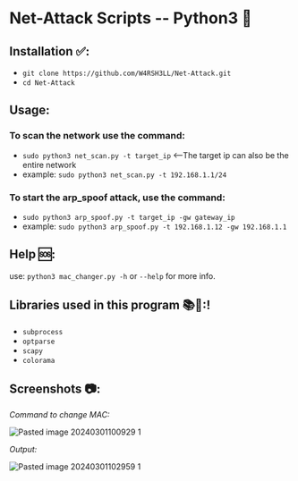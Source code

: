 # Net-Attack Scripts -- Python3 🐍

## Installation ✅:
- `git clone https://github.com/W4RSH3LL/Net-Attack.git`
- `cd Net-Attack`
## Usage:
### To scan the network use the command:
- `sudo python3 net_scan.py -t target_ip` <--The target ip can also be the entire network
- example: `sudo python3 net_scan.py -t 192.168.1.1/24`

### To start the arp_spoof attack, use the command:
- `sudo python3 arp_spoof.py -t target_ip -gw gateway_ip`
- example: `sudo python3 arp_spoof.py -t 192.168.1.12 -gw 192.168.1.1`
  

## Help 🆘:
use:
`python3 mac_changer.py -h` or `--help` for more info.

## Libraries used in this program 📚📗:!
- `subprocess`
- `optparse`
- `scapy`
- `colorama`


## Screenshots 📷:

*Command to change MAC:*
 
![Pasted image 20240301100929 1](https://github.com/W4RSH3LL/MAC_Changer/assets/129652925/cfd76f8e-6e74-4518-bace-9f19d309831b)

*Output:*
  
![Pasted image 20240301102959 1](https://github.com/W4RSH3LL/MAC_Changer/assets/129652925/d84d1ecd-cdfb-4abb-aece-ac30ad11c629)
